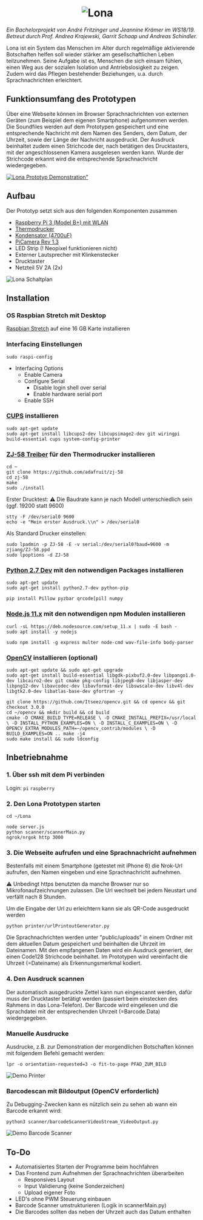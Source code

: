 # &nbsp;&nbsp;&nbsp;&nbsp;&nbsp;&nbsp;&nbsp;&nbsp;&nbsp;&nbsp;&nbsp;&nbsp;&nbsp;&nbsp;&nbsp;&nbsp;&nbsp;&nbsp;&nbsp;&nbsp;&nbsp;&nbsp;&nbsp;&nbsp;&nbsp;&nbsp;&nbsp;&nbsp;&nbsp;&nbsp;![Lona](public/img/lona.png "Lona Logo")
*Ein Bachelorprojekt von André Fritzinger und Jeannine Krämer im WS18/19.*
*Betreut durch Prof. Andrea Krajewski, Garrit Schaap und Andreas Schindler.*

Lona ist ein System das Menschen im Alter durch regelmäßige aktivierende Botschaften helfen soll wieder stärker am gesellschaftlichen Leben teilzunehmen. Seine Aufgabe ist es, Menschen die sich einsam fühlen, einen Weg aus der sozialen Isolation und Antriebslosigkeit zu zeigen. Zudem wird das Pflegen bestehender Beziehungen, u.a. durch Sprachnachrichten erleichtert.

## Funktionsumfang des Prototypen
Über eine Webseite können im Browser Sprachnachrichten von externen Geräten (zum Beispiel dem eigenen Smartphone) aufgenommen werden. Die Soundfiles werden auf dem Prototypen gespeichert und eine entsprechende Nachricht mit dem Namen des Senders, dem Datum, der Uhrzeit, sowie der Länge der Nachricht ausgedruckt. Der Ausdruck beinhaltet zudem einen Strichcode der, nach betätigen des Drucktasters, mit der angeschlossenen Kamera ausgelesen werden kann. Wurde der Strichcode erkannt wird die entsprechende Sprachnachricht wiedergegeben.

[![Lona Prototyp Demonstration"](public/img/demo.gif "Lona Prototyp Demonstration")](https://vimeo.com/322329726)

## Aufbau
Der Prototyp setzt sich aus den folgenden Komponenten zusammen
* [Raspberry Pi 3 (Model B+) mit WLAN](https://www.amazon.de/gp/product/B071JR9WS9/ref=oh_aui_detailpage_o03_s00?ie=UTF8&psc=1)
* [Thermodrucker](https://www.adafruit.com/product/2751)
* [Kondensator (4700uF)](https://www.amazon.de/Fixapart-ELECTR-Capac-4700uF-105-%C2%B0-braun/dp/B00GY21CKK/)
* [PiCamera Rev 1.3](https://www.amazon.de/KEYESTUDIO-Raspberry-Camera-Module-OV5647/dp/B073RCXGQS/)
* LED Strip (! Neopixel funktionieren nicht)
* Externer Lautsprecher mit Klinkenstecker
* Drucktaster
* Netzteil 5V 2A (2x)

![Lona Schaltplan](public/img/lona_schaltplan.png "Lona Schaltplan")

## Installation

### OS Raspbian Stretch mit Desktop
[Raspbian Stretch](https://www.raspberrypi.org/downloads/raspbian/
) auf eine 16 GB Karte installieren


### Interfacing Einstellungen
``` sudo raspi-config ```
* Interfacing Options
    * Enable Camera
    * Configure Serial
        * Disable login shell over serial
        * Enable hardware serial port
    * Enable SSH


### [CUPS](https://wiki.ubuntuusers.de/CUPS/) installieren
```
sudo apt-get update
sudo apt-get install libcups2-dev libcupsimage2-dev git wiringpi build-essential cups system-config-printer
```


### [ZJ-58 Treiber](https://github.com/adafruit/zj-58) für den Thermodrucker installieren
```
cd ~
git clone https://github.com/adafruit/zj-58
cd zj-58
make
sudo ./install
```

Erster Drucktest:
⚠ Die Baudrate kann je nach Modell unterschiedlich sein (ggf. 19200 statt 9600)
````
stty -F /dev/serial0 9600
echo -e "Mein erster Ausdruck.\\n" > /dev/serial0
````

Als Standard Drucker einstellen:
```
sudo lpadmin -p ZJ-58 -E -v serial:/dev/serial0?baud=9600 -m zjiang/ZJ-58.ppd
sudo lpoptions -d ZJ-58
```

### [Python 2.7 Dev](https://www.python.org/download/releases/2.7/) mit den notwendigen Packages installieren
```
sudo apt-get update
sudo apt-get install python2.7-dev python-pip
```
```
pip install Pillow pyzbar qrcode[pil] numpy
```


### [Node.js 11.x](https://nodejs.org/en/download/package-manager/#debian-and-ubuntu-based-linux-distributions) mit den notwendigen npm Modulen installieren
```
curl -sL https://deb.nodesource.com/setup_11.x | sudo -E bash -
sudo apt install -y nodejs
```

``` sudo npm install -g express multer node-cmd wav-file-info body-parser ```

### [OpenCV](https://opencv.org/releases.html) installieren (optional)
```
sudo apt-get update && sudo apt-get upgrade
sudo apt-get install build-essential libgdk-pixbuf2.0-dev libpango1.0-dev libcairo2-dev git cmake pkg-config libjpeg8-dev libjasper-dev libpng12-dev libavcodec-dev libavformat-dev libswscale-dev libv4l-dev libgtk2.0-dev libatlas-base-dev gfortran -y
```
```
git clone https://github.com/Itseez/opencv.git && cd opencv && git checkout 3.0.0
cd ~/opencv && mkdir build && cd build
cmake -D CMAKE_BUILD_TYPE=RELEASE \ -D CMAKE_INSTALL_PREFIX=/usr/local \ -D INSTALL_PYTHON_EXAMPLES=ON \ -D INSTALL_C_EXAMPLES=ON \ -D OPENCV_EXTRA_MODULES_PATH=~/opencv_contrib/modules \ -D BUILD_EXAMPLES=ON .. make -j4
sudo make install && sudo ldconfig
```

## Inbetriebnahme

### 1. Über ssh mit dem Pi verbinden
Login: ```pi``` ```raspberry```

### 2. Den Lona Prototypen starten
``` cd ~/Lona ```
```
node server.js
python scanner/scannerMain.py
ngrok/nrgok http 3000
```

### 3. Die Webseite aufrufen und eine Sprachnachricht aufnehmen
Bestenfalls mit einem Smartphone (getestet mit iPhone 6) die Nrok-Url aufrufen, den Namen eingeben und eine Sprachnachricht aufnehmen.

⚠
Unbedingt https benutzten da manche Browser nur so Mikrofonaufzeichnungen zulassen.
Die Url wechselt bei jedem Neustart und verfällt nach 8 Stunden.

Um die Eingabe der Url zu erleichtern kann sie als QR-Code ausgedruckt werden
```
python printer/urlPrintoutGenerator.py
```

Die Sprachnachrichten werden unter "public/uploads" in einem Ordner mit dem aktuellen Datum gespeichert und beinhalten die Uhrzeit im Dateinamen. Mit den empfangenen Daten wird ein Ausdruck generiert, der einen Code128 Strichcode beinhaltet. Im Prototypen wird vereinfacht die Uhrzeit (=Dateiname) als Erkennungsmerkmal kodiert.

### 4. Den Ausdruck scannen
Der automatisch ausgedruckte Zettel kann nun eingescannt werden, dafür muss der Drucktaster betätigt werden (passiert beim einstecken des Rahmens in das Lona-Telefon). Der Barcode wird eingelesen und die Sprachdatei mit der entsprechenden Uhrzeit (=Barcode.Data) wiedergegeben.

### Manuelle Ausdrucke
Ausdrucke, z.B. zur Demonstration der morgendlichen Botschaften können mit folgendem Befehl gemacht werden:
```
lpr -o orientation-requested=3 -o fit-to-page PFAD_ZUM_BILD
```
![Demo Printer](public/img/printout.gif "Demo Printer")

### Barcodescan mit Bildoutput (OpenCV erforderlich)
Zu Debugging-Zwecken kann es nützlich sein zu sehen ab wann ein Barcode erkannt wird:
```
python3 scanner/barcodeScannerVideoStream_VideoOutput.py
```
![Demo Barcode Scanner](public/img/barcodeScanner.gif "Demo Barcode Scanner")


## To-Do
* Automatisiertes Starten der Programme beim hochfahren
* Das Frontend zum Aufnehmen der Sprachnachrichten überarbeiten
	* Responsives Layout
	* Input Validierung (keine Sonderzeichen)
	* Upload eigener Foto
* LED's ohne PWM Steuerung einbauen
* Barcode Scanner umstrukturieren (Logik in scannerMain.py)
* Die Barcodes sollten das neben der Uhrzeit auch das Datum enthalten
